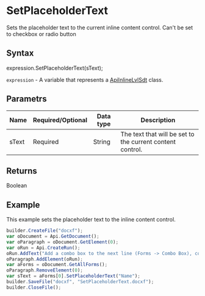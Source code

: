 # SetPlaceholderText

Sets the placeholder text to the current inline content control. Can't be set to checkbox or radio button

## Syntax

expression.SetPlaceholderText(sText);

`expression` - A variable that represents a [ApiInlineLvlSdt](../ApiInlineLvlSdt.md) class.

## Parametrs

| **Name** | **Required/Optional** | **Data type** | **Description** |
| ------------- | ------------- | ------------- | ------------- |
| sText | Required | String | The text that will be set to the current content control. |

## Returns

Boolean

## Example

This example sets the placeholder text to the inline content control.

```javascript
builder.CreateFile("docxf");
var oDocument = Api.GetDocument();
var oParagraph = oDocument.GetElement(0);
var oRun = Api.CreateRun();
oRun.AddText("Add a combo box to the next line (Forms -> Combo Box), copy the macro above (without the first and last two lines) and run it (Plugins -> Macros).");
oParagraph.AddElement(oRun);
var aForms = oDocument.GetAllForms();
oParagraph.RemoveElement(0);
var sText = aForms[0].SetPlaceholderText("Name");
builder.SaveFile("docxf", "SetPlaceholderText.docxf");
builder.CloseFile();
```